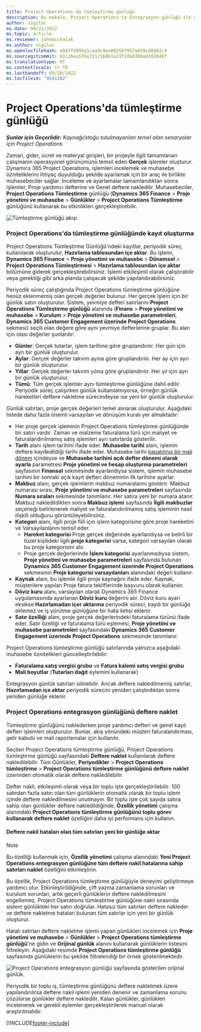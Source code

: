 ```yaml
---
title: Project Operations'da tümleştirme günlüğü
description: Bu makale, Project Operations'ta Entegrasyon günlüğü ile çalışma hakkında bilgi sağlar.
author: sigitac
ms.date: 09/22/2022
ms.topic: article
ms.reviewer: johnmichalak
ms.author: sigitac
ms.openlocfilehash: e947fe895a1caa9c9ea092597957a859cd8d61c9
ms.sourcegitcommit: b1c26ea57be721c5b0b1a33f2de0380ad102648f
ms.translationtype: HT
ms.contentlocale: tr-TR
ms.lasthandoff: 09/20/2022
ms.locfileid: "9541102"
---
```

# <a name="integration-journal-in-project-operations"></a>Project Operations'da tümleştirme günlüğü

_**Şunlar için Geçerlidir:** Kaynağı/stoğu tutulmayanları temel alan senaryolar için Project Operations_

Zaman, gider, ücret ve materyal girişleri, bir projeyle ilgili tamamlanan çalışmanın operasyonel görünümünü temsil eden **Gerçek** işlemler oluşturur. Dynamics 365 Project Operations, işlemleri incelemek ve muhasebe özniteliklerini ihtiyaç duyulduğu şekilde ayarlamak için bir araç ile birlikte muhasebeciler sağlar. İnceleme ve ayarlamalar tamamlandıktan sonra işlemler, Proje yardımcı defterine ve Genel deftere nakledilir. Muhasebeciler, **Project Operations Tümleştirme** günlüğü (**Dynamics 365 Finance** > **Proje yönetimi ve muhasebe** > **Günlükler** > **Project Operations Tümleştirme** günlüğünü kullanarak bu etkinlikleri gerçekleştirebilir.

![Tümleştirme günlüğü akışı.](./media/IntegrationJournal.png)

### <a name="create-records-in-the-project-operations-integration-journal"></a>Project Operations'da tümleştirme günlüğünde kayıt oluşturma

Project Operations Tümleştirme Günlüğü'ndeki kayıtlar, periyodik süreç kullanılarak oluşturulur, **Hazırlama tablosundan içe aktar**. Bu işlemi, **Dynamics 365 Finance** > **Proje yönetimi ve muhasebe** > **Dönemsel** > **Project Operations Tümleştirmesi** > **Hazırlama tablosundan içe aktar** bölümüne giderek gerçekleştirebilirsiniz. İşlemi etkileşimli olarak çalıştırabilir veya gerektiği gibi arka planda çalışacak şekilde yapılandırabilirsiniz.

Periyodik süreç çalıştığında Project Operations tümleştirme günlüğüne henüz eklenmemiş olan gerçek değerler bulunur. Her gerçek işlem için bir günlük satırı oluşturulur.
Sistem, yevmiye defteri satırlarını **Project Operations Tümleştirme günlüğü** alanında (**Finans** > **Proje yönetimi ve muhasebe** > **Kurulum** > **Proje yönetimi ve muhasebe parametreleri**, **Dynamics 365 Customer Engagement üzerinde Project Operations** sekmesi) seçili olan değere göre aynı yevmiye defterlerine gruplar. Bu alan için olası değerler şunlardır:

  - **Günler**: Gerçek tutarlar, işlem tarihine göre gruplandırılır. Her gün için ayrı bir günlük oluşturulur.
  - **Aylar**: Gerçek değerler takvim ayına göre gruplandırılır. Her ay için ayrı bir günlük oluşturulur.
  - **Yıllar**: Gerçek değerler takvim yılına göre gruplandırılır. Her yıl için ayrı bir günlük oluşturulur.
  - **Tümü**: Tüm gerçek işlemler aynı tümleştirme günlüğüne dahil edilir. Periyodik süreç çalışırken günlük kullanılamıyorsa, örneğin günlük hareketleri deftere nakletme sürecindeyse ise yeni bir günlük oluşturulur.

Günlük satırları, proje gerçek değerleri temel alınarak oluşturulur. Aşağıdaki listede daha fazla önemli varsayılan ve dönüşüm kuralı yer almaktadır:

  - Her proje gerçek işleminin Project Operations tümleştirme günlüğünde bir satırı vardır. Zaman ve malzeme faturalama türü için maliyet ve faturalandırılmamış satış işlemleri ayrı satırlarda gösterilir.
  - **Tarih** alanı işlem tarihini ifade eder. **Muhasebe tarihi** alanı, işlemin deftere kaydedildiği tarihi ifade eder. Muhasebe tarihi [kapatılmış bir mali dönem](/dynamics365/finance/general-ledger/close-general-ledger-at-period-end) içindeyse ve **Muhasebe tarihini açık defter dönemi olarak ayarla** parametresi **Proje yönetimi ve hesap oluşturma parametreleri** sayfasının **Finansal** sekmesinde ayarlandıysa sistem, işlemin muhasebe tarihini bir sonraki açık kayıt defteri döneminin ilk tarihine ayarlar.
  - **Makbuz** alanı, gerçek işlemlerin makbuz numaralarını gösterir. Makbuz numarası sırası, **Proje yönetimi ve muhasebe parametreleri** sayfasında **Numara sıraları** sekmesinde tanımlanır. Her satıra yeni bir numara atanır. Makbuz nakledildikten sonra **Makbuz işlemi** sayfasında **İlgili makbuzlar** seçeneği belirlenerek maliyet ve faturalandırılmamış satış işleminin nasıl ilişkili olduğunu görüntüleyebilirsiniz.
  - **Kategori** alanı, ilgili proje fiili için işlem kategorisine göre proje hareketini ve Varsayılanlarını temsil eder.
    - **Hareket kategorisi** Proje gerçek değerinde ayarlandıysa ve belirli bir tüzel kişilideki ilgili **proje kategorisi** varsa, kategori varsayılan olarak bu proje kategorisini alır.
    - Proje gerçek değerlerinde **İşlem kategorisi** ayarlanmadıysa sistem, **Proje yönetimi ve muhasebe parametreleri** sayfasında bulunan **Dynamics 365 Customer Engagement üzerinde Project Operations** sekmesinin **Proje kategorisi varsayılanları** alanındaki değeri kullanır.
  - **Kaynak** alanı, bu işlemle ilgili proje kaynağını ifade eder. Kaynak, müşterilere yapılan Proje fatura tekliflerinde başvuru olarak kullanılır.
  - **Döviz kuru** alanı, varsayılan olarak Dynamics 365 Finance uygulamasında ayarlanan **Döviz kuru** değerini alır. Döviz kuru ayarı eksikse **Hazırlamadan içer aktarma** periyodik süreci, kaydı bir günlüğe eklemez ve iş yürütme günlüğüne bir hata iletisi eklenir.
  - **Satır özelliği** alanı, proje gerçek değerlerindeki faturalama türünü ifade eder. Satır özelliği ve faturalama türü eşlemesi, **Proje yönetimi ve muhasebe parametreleri** sayfasındaki **Dynamics 365 Customer Engagement üzerinde Project Operations** sekmesinde tanımlanır.

Project Operations tümleştirme günlüğü satırlarında yalnızca aşağıdaki muhasebe öznitelikleri güncelleştirilebilir:

- **Faturalama satış vergisi grubu** ve **Fatura kalemi satış vergisi grubu**
- **Mali boyutlar** (**Tutarları dağıt** eylemini kullanarak)

Entegrasyon günlük satırları silinebilir. Ancak deftere nakledilmemiş satırlar, **Hazırlamadan içe aktar** periyodik sürecini yeniden çalıştırdıktan sonra yeniden günlüğe eklenir.

### <a name="post-the-project-operations-integration-journal"></a>Project Operations entegrasyon günlüğünü deftere naklet

Tümleştirme günlüğünü naklederken proje yardımcı defteri ve genel kayıt defteri işlemleri oluşturulur. Bunlar, akış yönündeki müşteri faturalandırması, gelir kabulü ve mali raporlamalar için kullanılır.

Seçilen Project Operations tümleştirme günlüğü, Project Operations tümleştirme günlüğü sayfasındaki **Deftere naklet** kullanılarak deftere nakledilebilir. Tüm Günlükler, **Periyodikler** > **Project Operations tümleştirme** > **Project Operations tümleştirme günlüğünü deftere naklet** üzerinden otomatik olarak deftere nakledilebilir.

Defter nakli, etkileşimli olarak veya bir toplu işte gerçekleştirilebilir. 100 satırdan fazla satırı olan tüm günlüklerin otomatik olarak bir toplu işlem içinde deftere nakledilmesini unutmayın. Bir toplu işte çok sayıda satıra sahip olan günlükler deftere nakledildiğinde, **Özellik yönetimi** çalışma alanındaki **Project Operations tümleştirme günlüğünü toplu görev kullanarak deftere naklet** özelliğini daha iyi performans için kullanın. 

#### <a name="transfer-all-lines-that-have-posting-errors-to-a-new-journal"></a>Deftere nakil hataları olan tüm satırları yeni bir günlüğe aktar

> [!NOTE]
> Bu özelliği kullanmak için, **Özellik yönetimi** çalışma alanındaki **Yeni Project Operations entegrasyon günlüğüne tüm deftere nakil hatalarına sahip satırları naklet** özelliğini etkinleştirin.

Bu özellik, Project Operations tümleştirme günlüğüyle deneyimi geliştirmeye yardımcı olur. Etkinleştirildiğinde, çift yazma zamanlama sorunları ve kurulum sorunları, artık geçerli günlüklerin deftere nakledilmesini engellemez. Project Operations tümleştirme günlüğüne nakil sırasında sistem günlükteki her satırı doğrular. Hatasız tüm satırları deftere nakleder ve deftere nakletme hataları bulunan tüm satırlar için yeni bir günlük oluşturur.

Hatalı satırları deftere nakletme işlemi yapan günlükleri incelemek için **Proje yönetimi ve muhasebe** \> **Günlükler** \> **Project Operations tümleştirme günlüğü**'ne gidin ve **Orijinal günlük** alanını kullanarak günlüklerin listesini filtreleyin. Aşağıdaki resimde **Project Operations tümleştirme günlüğü** sayfasında günlüklerin bu şekilde filtrelendiği bir örnek gösterilmektedir.

![Project Operations entegrasyon günlüğü sayfasında gösterilen orijinal günlük.](./media/transferLines-originalJournal.png)

Periyodik bir toplu iş, tümleştirme günlüğünü deftere nakletmek üzere yapılandırılırsa deftere nakil işlemi yeniden denenir ve zamanlama sorunu çözülürse günlükler deftere nakledilir. Kalan günlükler, günlükleri incelenerek ve gerekli eylemler gerçekleştirilerek manuel olarak araştırılmalıdır.

[!INCLUDE[footer-include](../includes/footer-banner.md)]
